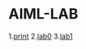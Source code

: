 # AIML-LAB
1.[print](https://github.com/ShreyaKandhagatla/AIML-LAB/blob/main/print.ipynb)
2.[lab0](https://github.com/ShreyaKandhagatla/AIML-LAB/blob/main/LAB0(AIML).ipynb)
3.[lab1](https://github.com/ShreyaKandhagatla/AIML-LAB/blob/main/LAB1(AIML).ipynb)

